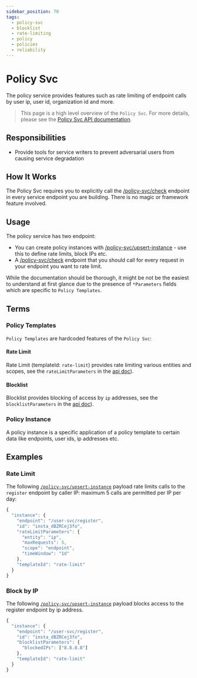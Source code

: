 ```yaml
---
sidebar_position: 70
tags:
  - policy-svc
  - blocklist
  - rate-limiting
  - policy
  - policies
  - reliability
---
```


# Policy Svc

The policy service provides features such as rate limiting of endpoint calls by user ip, user id, organization id and more.

> This page is a high level overview of the `Policy Svc`. For more details, please see the [Policy Svc API documentation](/docs/openorch/upsert-instance).

## Responsibilities

- Provide tools for service writers to prevent adversarial users from causing service degradation

## How It Works

The Policy Svc requires you to explicitly call the [/policy-svc/check](/docs/openorch/check) endpoint in every service endpoint you are building. There is no magic or framework feature involved.

## Usage

The policy service has two endpoint:

- You can create policy instances with [/policy-svc/upsert-instance](/docs/openorch/upsert-instance) - use this to define rate limits, block IPs etc.
- A [/policy-svc/check](/docs/openorch/check) endpoint that you should call for every request in your endpoint you want to rate limit.

While the documentation should be
thorough, it might be not be the easiest to understand at first glance due to the presence of `*Parameters` fields which are specific to `Policy Templates`.

## Terms

### Policy Templates

`Policy Templates` are hardcoded features of the `Policy Svc`:

#### Rate Limit

Rate Limit (templateId: `rate-limit`) provides rate limiting various entities and scopes, see the `rateLimitParameters` in the [api doc](/docs/openorch/upsert-instance)).

#### Blocklist

Blocklist provides blocking of access by `ip` addresses, see the `blocklistParameters` in the [api doc](/docs/openorch/upsert-instance)).

### Policy Instance

A policy instance is a specific application of a policy template to certain data like endpoints, user ids, ip addresses etc.

## Examples

### Rate Limit

The following [`/policy-svc/upsert-instance`](/docs/openorch/upsert-instance) payload rate limits calls to the `register` endpoint by caller IP: maximum 5 calls are permitted per IP per day:

```js
{
  "instance": {
    "endpoint": "/user-svc/register",
    "id": "insta_dBZRCej3fo",
    "rateLimitParameters": {
      "entity": "ip",
      "maxRequests": 5,
      "scope": "endpoint",
      "timeWindow": "1d"
    },
    "templateId": "rate-limit"
  }
}
```

### Block by IP

The following [`/policy-svc/upsert-instance`](/docs/openorch/upsert-instance) payload blocks access to the register endpoint by ip address.

```js
{
  "instance": {
    "endpoint": "/user-svc/register",
    "id": "insta_dBZRCej3fo",
    "blocklistParameters": {
      "blockedIPs": ["8.8.8.8"]
    },
    "templateId": "rate-limit"
  }
}
```
